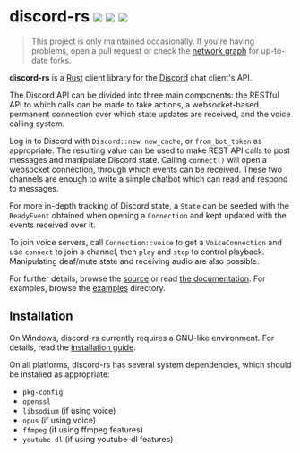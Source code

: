 discord-rs [![](https://meritbadge.herokuapp.com/discord)](https://crates.io/crates/discord) [![](https://img.shields.io/badge/chat-Discord-blue.svg)](https://discord.gg/0SBTUU1wZTWAPisK) [![](https://img.shields.io/badge/docs-online-2020ff.svg)](http://wombat.platymuus.com/rustdoc/discord_master/)
==========

> This project is only maintained occasionally. If you're having problems, open
> a pull request or check the [network graph] for up-to-date forks.

[network graph]: https://github.com/SpaceManiac/discord-rs/network

**discord-rs** is a [Rust](https://www.rust-lang.org) client library for the
[Discord](https://discord.com) chat client's API.

The Discord API can be divided into three main components: the RESTful API
to which calls can be made to take actions, a websocket-based permanent
connection over which state updates are received, and the voice calling
system.

Log in to Discord with `Discord::new`, `new_cache`, or `from_bot_token` as
appropriate. The resulting value can be used to make REST API calls to post
messages and manipulate Discord state. Calling `connect()` will open a
websocket connection, through which events can be received. These two channels
are enough to write a simple chatbot which can read and respond to messages.

For more in-depth tracking of Discord state, a `State` can be seeded with
the `ReadyEvent` obtained when opening a `Connection` and kept updated with
the events received over it.

To join voice servers, call `Connection::voice` to get a `VoiceConnection`
and use `connect` to join a channel, then `play` and `stop` to control
playback. Manipulating deaf/mute state and receiving audio are also possible.

For further details, browse the [source](src/) or read
[the documentation](http://wombat.platymuus.com/rustdoc/discord_master/).
For examples, browse the [examples](examples/) directory.

## Installation

On Windows, discord-rs currently requires a GNU-like environment. For details,
read the [installation guide](https://github.com/SpaceManiac/discord-rs/wiki/Windows-Installation).

On all platforms, discord-rs has several system dependencies, which should be
installed as appropriate:

* `pkg-config`
* `openssl`
* `libsodium` (if using voice)
* `opus` (if using voice)
* `ffmpeg` (if using ffmpeg features)
* `youtube-dl` (if using youtube-dl features)
